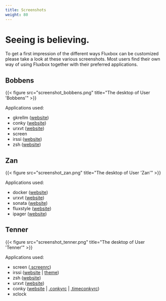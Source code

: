 ```yaml
---
title: Screenshots
weight: 80
---
```


# Seeing is believing.

To get a first impression of the different ways Fluxbox can be customized
please take a look at these various screenshots. Most users find their own way
of using Fluxbox together with their preferred applications.

## Bobbens

{{< figure src="screenshot_bobbens.png" title="The desktop of User 'Bobbens'" >}}

Applications used:

* gkrellm ([website](http://www.muhri.net/gkrellm/))
* conky ([website](http://conky.sourceforge.net/))
* urxvt ([website](http://software.schmorp.de/pkg/rxvt-unicode.html))
* screen
* irssi ([website](http://irssi.org/))
* zsh ([website](http://www.zsh.org/))

## Zan

{{< figure src="screenshot_zan.png" title="The desktop of User 'Zan'" >}}

Applications used:

* docker ([website](http://icculus.org/openbox/2/docker/))
* urxvt ([website](http://software.schmorp.de/pkg/rxvt-unicode.html))
* sonata ([website](http://sonata.berlios.de/))
* fluxstyle ([website](http://fluxstyle.berlios.de/))
* ipager ([website](http://useperl.ru/ipager/index.en.html))


## Tenner

{{< figure src="screenshot_tenner.png" title="The desktop of User 'Tenner'" >}}

Applications used:

* screen ([.screenrc](./resources/screenrc_tenner))
* irssi ([website](http://irssi.org/) | [theme](./resources/marker.theme))
* zsh ([website](http://www.zsh.org/))
* urxvt ([website](http://software.schmorp.de/pkg/rxvt-unicode.html))
* conky ([website](http://conky.sourceforge.net/) | [.conkyrc](./resources/conkyrc_tenner) | [.timeconkyrc](./resources/timeconkyrc_tenner))
* xclock
